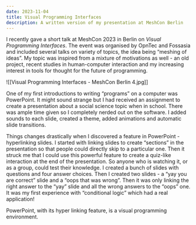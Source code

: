 ```yaml
---
date: 2023-11-04
title: Visual Programming Interfaces
description: A written version of my presentation at MeshCon Berlin
---
```

I recently gave a short talk at MeshCon 2023 in Berlin on _Visual Programming Interfaces_. The event was organised by OpnTec and Fossasia and included several talks on variety of topics, the idea being “meshing of ideas”. My topic was inspired from a mixture of motivations as well - an old project, recent studies in human-computer interaction and my increasing interest in tools for thought for the future of programming.

![[Visual Programming Interfaces - MeshCon Berlin 4.jpg]]

One of my first introductions to writing “programs” on a computer was PowerPoint. It might sound strange but I had received an assignment to create a presentation about a social science topic when in school. There was ample time given so I completely nerded out on the software. I added sounds to each slide, created a theme, added animations and automatic slide transitions. 

Things changes drastically when I discovered a feature in PowerPoint - hyperlinking slides. I started with linking slides to create “sections” in the presentation so that people could directly skip to a particular one. Then it struck me that I could use this powerful feature to create a quiz-like interaction at the end of the presentation. So anyone who is watching it, or as a group, could test their knowledge. I created a bunch of slides with questions and four answer choices. Then I created two slides - a “yay you are correct” slide and a “oops that was wrong”. Then it was only linking the right answer to the “yay” slide and all the wrong answers to the “oops” one. It was my first experience with “conditional logic” which had a real application!

PowerPoint, with its hyper linking feature, is a visual programming environment.